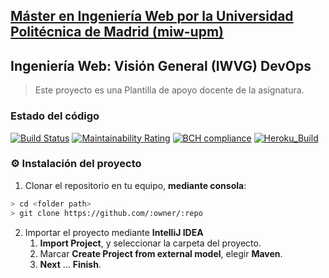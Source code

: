 ## [Máster en Ingeniería Web por la Universidad Politécnica de Madrid (miw-upm)](http://miw.etsisi.upm.es)
## Ingeniería Web: Visión General (IWVG) DevOps
> Este proyecto es una Plantilla de apoyo docente de la asignatura.

### Estado del código
[![Build Status](https://travis-ci.org/MRxRafi/iwvg-devops-rafael-tome.svg?branch=develop)](https://travis-ci.org/MRxRafi/iwvg-devops-rafael-tome)
[![Maintainability Rating](https://sonarcloud.io/api/project_badges/measure?project=es.upm.miw%3Aiwvg-devops-rafael-tome&metric=sqale_rating)](https://sonarcloud.io/dashboard?id=es.upm.miw%3Aiwvg-devops-rafael-tome)
[![BCH compliance](https://bettercodehub.com/edge/badge/MRxRafi/iwvg-devops-rafael-tome?branch=develop)](https://bettercodehub.com/)
[![Heroku_Build](https://iwvg-devops-rafael-tome.herokuapp.com/system/version-badge)](https://iwvg-devops-rafael-tome.herokuapp.com/swagger-ui.html)

### :gear: Instalación del proyecto
1. Clonar el repositorio en tu equipo, **mediante consola**:
```sh
> cd <folder path>
> git clone https://github.com/:owner/:repo
```
2. Importar el proyecto mediante **IntelliJ IDEA**
   1. **Import Project**, y seleccionar la carpeta del proyecto.
   1. Marcar **Create Project from external model**, elegir **Maven**.
   1. **Next** … **Finish**.
